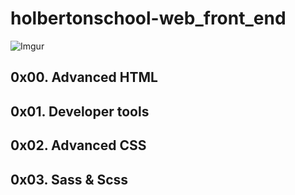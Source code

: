 # holbertonschool-web_front_end

![Imgur](https://i.imgur.com/FWYFpGf.jpg)

## 0x00. Advanced HTML
## 0x01. Developer tools
## 0x02. Advanced CSS
## 0x03. Sass & Scss
